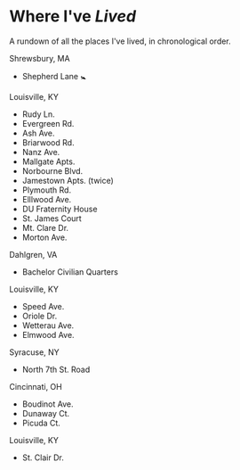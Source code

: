 # Where I've *Lived*

A rundown of all the places I've lived, in chronological order.

Shrewsbury, MA

- Shepherd Lane :baby_symbol:

Louisville, KY

- Rudy Ln.
- Evergreen Rd.
- Ash Ave.
- Briarwood Rd.
- Nanz Ave.
- Mallgate Apts.
- Norbourne Blvd.
- Jamestown Apts. (twice)
- Plymouth Rd.
- Elllwood Ave.
- DU Fraternity House
- St. James Court
- Mt. Clare Dr.
- Morton Ave.

Dahlgren, VA

- Bachelor Civilian Quarters

Louisville, KY

- Speed Ave.
- Oriole Dr.
- Wetterau Ave.
- Elmwood Ave.

Syracuse, NY

- North 7th St. Road

Cincinnati, OH

- Boudinot Ave.
- Dunaway Ct.
- Picuda Ct.

Louisville, KY

- St. Clair Dr.

